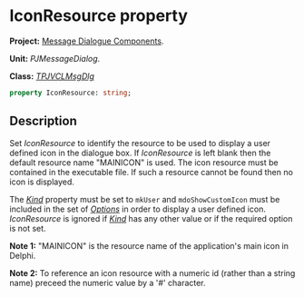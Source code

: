 # IconResource property

**Project:** [Message Dialogue Components](../API.md).

**Unit:** _PJMessageDialog_.

**Class:** _[TPJVCLMsgDlg](./TPJVCLMsgDlg.md)_

```pascal
property IconResource: string;
```

## Description

Set _IconResource_ to identify the resource to be used to display a user defined icon in the dialogue box. If _IconResource_ is left blank then the default resource name "MAINICON" is used. The icon resource must be contained in the executable file. If such a resource cannot be found then no icon is displayed.

The _[Kind](./TPJVCLMsgDlg-Kind.md)_ property must be set to `mkUser` and `mdoShowCustomIcon` must be included in the set of _[Options](./TPJVCLMsgDlg-Options.md)_ in order to display a user defined icon. _IconResource_ is ignored if _[Kind](./TPJVCLMsgDlg-Kind.md)_ has any other value or if the required option is not set.

**Note 1:** "MAINICON" is the resource name of the application's main icon in Delphi.

**Note 2:** To reference an icon resource with a numeric id (rather than a string name) preceed the numeric value by a '#' character.
